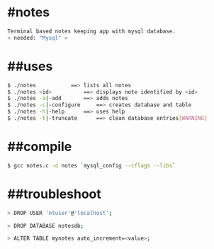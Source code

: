 #notes
======
```bash
Terminal based notes keeping app with mysql database.
< needed: "Mysql" >
```
##uses
======
```bash
$ ./notes			==> lists all notes
$ ./notes <id>			==> displays note identified by <id>
$ ./notes -a|-add		==> adds notes 
$ ./notes -c|-configure		==> creates database and table
$ ./notes -h|-help		==> uses help 
$ ./notes -t|-truncate		==> clean database entries[WARNING]
```

##compile
=========
```bash
$ gcc notes.c -o notes `mysql_config --cflags --libs`
```

##troubleshoot
==============
```bash
> DROP USER 'ntuser'@'localhost';

> DROP DATABASE notesdb;

> ALTER TABLE mynotes auto_increment=<value>;
```
